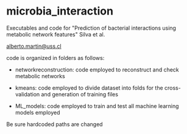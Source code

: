 # microbia_interaction

Executables and code for "Prediction of bacterial interactions using metabolic network features" Silva et al.

alberto.martin@uss.cl

code is organized in folders as follows:

- networkreconstruction: code employed to reconstruct and check metabolic networks

- kmeans: code employed to divide dataset into folds for the cross-validation and generation of training files

- ML_models: code employed to train and test all machine learning models employed

Be sure hardcoded paths are changed
